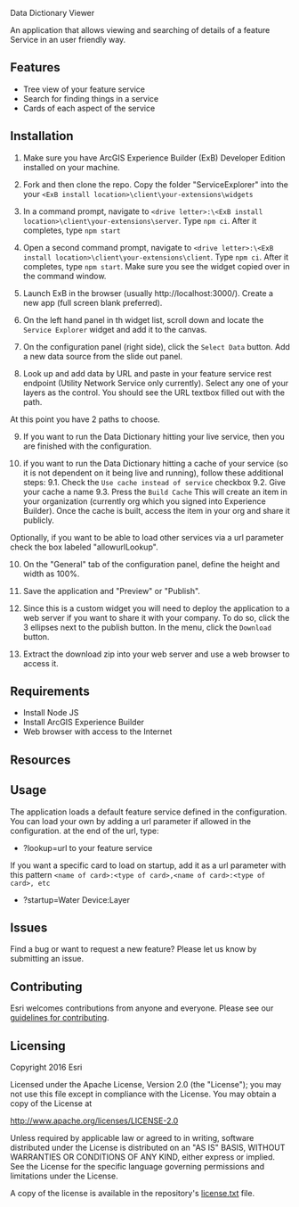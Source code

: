 
Data Dictionary Viewer

An application that allows viewing and searching of details of a feature Service in an user friendly way.

## Features
* Tree view of your feature service
* Search for finding things in a service
* Cards of each aspect of the service

## Installation
1. Make sure you have ArcGIS Experience Builder (ExB) Developer Edition installed on your machine.

2. Fork and then clone the repo. Copy the folder "ServiceExplorer" into the your ```<ExB install location>\client\your-extensions\widgets```

3. In a command prompt, navigate to ```<drive letter>:\<ExB install location>\client\your-extensions\server```. Type ```npm ci```. After it completes, type ```npm start```

4. Open a second command prompt, navigate to ```<drive letter>:\<ExB install location>\client\your-extensions\client```. Type ```npm ci```. After it completes, type ```npm start```.  Make sure you see the widget copied over in the command window.

5. Launch ExB in the browser (usually http://localhost:3000/).  Create a new app (full screen blank preferred).

6. On the left hand panel in th widget list, scroll down and locate the ```Service Explorer``` widget and add it to the canvas.

7. On the configuration panel (right side), click the ```Select Data``` button. Add a new data source from the slide out panel.

8. Look up and add data by URL and paste in your feature service rest endpoint (Utility Network Service only currently). Select any one of your layers as the control.  You should see the URL textbox filled out with the path.

At this point you have 2 paths to choose.

9. If you want to run the Data Dictionary hitting your live service, then you are finished with the configuration.

9. if you want to run the Data Dictionary hitting a cache of your service (so it is not dependent on it being live and running), follow these additional steps:
9.1.  Check the ```Use cache instead of service``` checkbox
9.2.  Give your cache a name
9.3.  Press the ```Build Cache```
This will create an item in your organization (currently org which you signed into Experience Builder). Once the cache is built, access the item in your org and share it publicly.

Optionally, if you want to be able to load other services via a url parameter check the box labeled "allowurlLookup".

10. On the "General" tab of the configuration panel, define the height and width as 100%.

11. Save the application and "Preview" or "Publish".

12. Since this is a custom widget you will need to deploy the application to a web server if you want to share it with your company. To do so, click the 3 ellipses next to the publish button. In the menu, click the ```Download``` button.

13. Extract the download zip into your web server and use a web browser to access it.

## Requirements

* Install Node JS
* Install ArcGIS Experience Builder
* Web browser with access to the Internet

## Resources

## Usage

The application loads a default feature service defined in the configuration.  You can load your own by adding a url parameter if allowed in the configuration.
at the end of the url, type:
* ?lookup=url to your feature service

If you want a specific card to load on startup, add it as a url parameter with this pattern ```<name of card>:<type of card>,<name of card>:<type of card>, etc```
* ?startup=Water Device:Layer

## Issues

Find a bug or want to request a new feature?  Please let us know by submitting an issue.

## Contributing

Esri welcomes contributions from anyone and everyone. Please see our [guidelines for contributing](https://github.com/esri/contributing).

## Licensing
Copyright 2016 Esri

Licensed under the Apache License, Version 2.0 (the "License");
you may not use this file except in compliance with the License.
You may obtain a copy of the License at

   http://www.apache.org/licenses/LICENSE-2.0

Unless required by applicable law or agreed to in writing, software
distributed under the License is distributed on an "AS IS" BASIS,
WITHOUT WARRANTIES OR CONDITIONS OF ANY KIND, either express or implied.
See the License for the specific language governing permissions and
limitations under the License.

A copy of the license is available in the repository's [license.txt](https://github.com/ArcGIS/solutions-data-dictionary-viewer/edit/master/License.txt) file.
